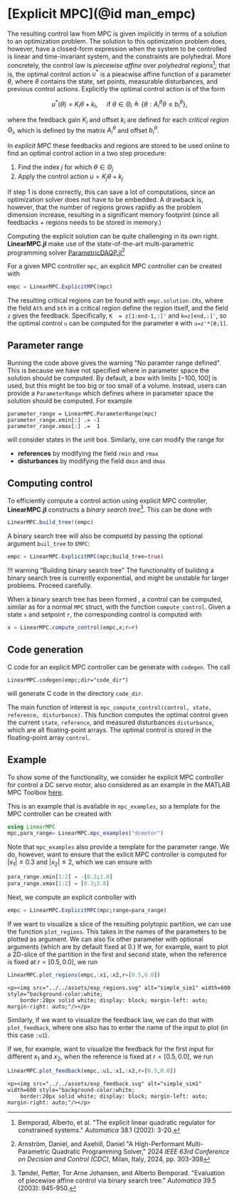 # [Explicit MPC](@id man_empc)
The resulting control law from MPC is given implicitly in terms of a solution to an optimization problem. The solution to this optimization problem does, however, have a closed-form expression when the system to be controlled is linear and time-invariant system, and the constraints are polyhedral. More concretely, the control law is _piecewise affine_ over _polyhedral regions_[^Bemporad02]; that is, the optimal control action $u^*$ is a pieacwise affine function of a parameter $\theta$, where $\theta$ contains the state, set points, measurable disturbances, and previous control actions. Explicitly the optimal control action is of the form
```math
u^*(\theta) = K_i \theta + k_i,\quad \text{ if } \theta \in \Theta_i \triangleq \{\theta : A^{\theta}_i \theta \leq b^{\theta}_i\},
```
where the feedback gain $K_i$ and offset $k_i$ are defined for each _critical region_ $\Theta_i$, which is defined by the matrix $A^{\theta}_i$ and offset $b^{\theta}_i$.

[^Bemporad02]: Bemporad, Alberto, et al. "The explicit linear quadratic regulator for constrained systems." _Automatica_ 38.1 (2002): 3-20.

In _explicit MPC_ these feedbacks and regions are stored to be used online to find an optimal control action in a two step procedure:
1. Find the index $j$ for which $\theta \in \Theta_j$
2. Apply the control action $u = K_j \theta + k_j$

If step 1 is done correctly, this can save a lot of computations, since an optimization solver does not have to be embedded. A drawback is, however, that the number of regions grows rapidly as the problem dimension increase, resulting in a significant memory footprint (since all feedbacks + regions needs to be stored in memory.)

Computing the explicit solution can be quite challenging in its own right. **LinearMPC.jl** make use of the state-of-the-art multi-parametric programming solver [ParametricDAQP.jl](https://github.com/darnstrom/ParametricDAQP.jl/)[^Arnstrom24]

[^Arnstrom24]: Arnström, Daniel, and Axehill, Daniel "A High-Performant Multi-Parametric Quadratic Programming Solver," 2024 _IEEE 63rd Conference on Decision and Control (CDC)_, Milan, Italy, 2024, pp. 303-308

For a given MPC controller `mpc`, an explicit MPC controller can be created with 
```julia
empc = LinearMPC.ExplicitMPC(mpc)
```
The resulting critical regions can be found with `empc.solution.CRs`, where the field `Ath` and `bth` in a critical region define the region itself, and the field `z` gives the feedback. Specifically, `K  = z[1:end-1,:]'` and `k=z[end,:]'`, so the optimal control `u` can be computed for the parameter `θ` with `u=z'*[θ;1]`. 

## Parameter range 
Running the code above gives the warning "No paramter range defined". This is because we have not specified where in parameter space the solution should be computed. By default, a box with limits $[-100,100]$ is used, but this might be too big or too small of a volume. Instead, users can provide a `ParameterRange` which defines where in parameter space the solution should be computed. For example  
```
parameter_range = LinearMPC.ParameterRange(mpc)
parameter_range.xmin[:] .= -1
parameter_range.xmax[:] .=  1
```
will consider states in the unit box. Similarly, one can modify the range for 
* **references** by modifying the field `rmin` and `rmax`
* **disturbances** by modifying the field `dmin` and `dmax`
## Computing control
To efficiently compute a control action using explicit MPC controller, **LinearMPC.jl** constructs a  _binary search tree_[^Tondel03]. This can be done with
```julia
LinearMPC.build_tree!(empc)
```
[^Tondel03]: Tøndel, Petter, Tor Arne Johansen, and Alberto Bemporad. "Evaluation of piecewise affine control via binary search tree." _Automatica_ 39.5 (2003): 945-950.

A binary search tree will also be compuetd by passing the optional argument `buil_tree` to `EMPC`:  
```julia
empc = LinearMPC.ExplicitMPC(mpc;build_tree=true)
```

!!! warning "Building binary search tree"
    The functionality of building a binary search tree is currently exponential, and might be unstable for larger problems. Proceed carefully.
    

When a binary search tree has been formed , a control can be computed, similar as for a normal `MPC` struct, with the function `compute_control`. Given a state `x` and setpoint `r`, the corresponding control is computed with 
```julia
x = LinearMPC.compute_control(empc,x;r=r)
```
## Code generation
C code for an explicit MPC controller can be generate with `codegen`. The call

```
LinearMPC.codegen(empc;dir="code_dir")
```
will generate C code in the directory `code_dir`.

The main function of interest is `mpc_compute_control(control, state, reference, disturbance)`. This function computes the optimal control given the current `state`, `reference`, and measured disturbances `disturbance`, which are all floating-point arrays. The optimal control is stored in the floating-point array `control`.

## Example 
To show some of the functionality, we consider he explicit MPC controller for control a DC servo motor, also considered as an example in the MATLAB MPC Toolbox [here](https://se.mathworks.com/help/mpc/ug/explicit-mpc-control-of-dc-servomotor-with-constraint-on-unmeasured-output.html). 

This is an example that is available in `mpc_examples`, so a template for the MPC controller can be created with

```julia
using LinearMPC
mpc,para_range= LinearMPC.mpc_examples("dcmotor")
```
Note that `mpc_examples` also provide a template for the parameter range. We do, however, want to ensure that the exlicit MPC controller is computed for $|x_1| \leq 0.3$  and $|x_2| \leq 2$, which we can ensure with

```julia
para_range.xmin[1:2] = -[0.3;2.0] 
para_range.xmax[1:2] = [0.3;2.0]
```
Next, we compute an explicit controller with 

```julia
empc = LinearMPC.ExplicitMPC(mpc;range=para_range)
```

If we want to visualize a slice of the resulting polytopic partition, we can use the function `plot_regions`.
This takes in the names of the parameters to be plotted as argument. We can also fix other parameter with optional arguments (which are by default fixed at 0.)
If we, for example, want to plot a 2D-slice of the partition in the first and second state, when the reference is fixed at $r=[0.5,0.0]$, we run   

```julia
LinearMPC.plot_regions(empc,:x1,:x2,r=[0.5,0.0])
```

```@raw html
<p><img src="../../assets/exp_regions.svg" alt="simple_sim1" width=600 style="background-color:white; 
    border:20px solid white; display: block; margin-left: auto; margin-right: auto;"/></p>
```

Similarly, if we want to visualize the feedback law, we can do that with `plot_feedback`, where one also has to enter the name of the input to plot (in this case `:u1`). 

If we, for example, want to visualize the feedback for the first input for different $x_1$ and $x_2$, when the reference is fixed at $r=[0.5,0.0]$, we run   
```julia
LinearMPC.plot_feedback(empc,:u1,:x1,:x2,r=[0.5,0.0])
```

```@raw html
<p><img src="../../assets/exp_feedback.svg" alt="simple_sim1" width=600 style="background-color:white; 
    border:20px solid white; display: block; margin-left: auto; margin-right: auto;"/></p>
```
